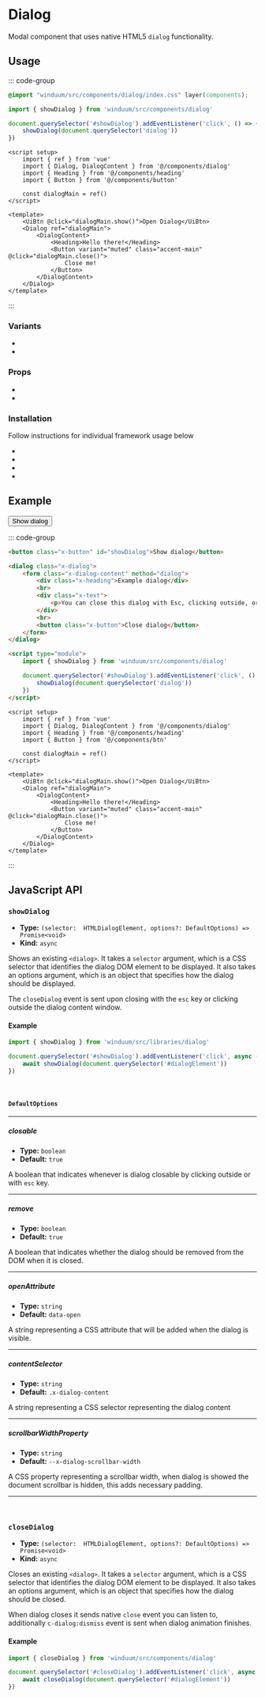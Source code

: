 # Dialog
Modal component that uses native HTML5 `dialog` functionality.

<ViewSourceGh href="https://github.com/winduum/winduum/blob/next/src/components/dialog" />

## Usage

::: code-group
```css
@import "winduum/src/components/dialog/index.css" layer(components);
```
```js
import { showDialog } from 'winduum/src/components/dialog'

document.querySelector('#showDialog').addEventListener('click', () => {
    showDialog(document.querySelector('dialog'))
})
```
```vue
<script setup>
    import { ref } from 'vue'
    import { Dialog, DialogContent } from '@/components/dialog'
    import { Heading } from '@/components/heading'
    import { Button } from '@/components/button'

    const dialogMain = ref()
</script>

<template>
    <UiBtn @click="dialogMain.show()">Open Dialog</UiBtn>
    <Dialog ref="dialogMain">
        <DialogContent>
            <Heading>Hello there!</Heading>
            <Button variant="muted" class="accent-main" @click="dialogMain.close()">
                Close me!
            </Button>
        </DialogContent>
    </Dialog>
</template>
```
:::

### Variants
* <LinkGh name="default" path="components/dialog" />
* <LinkGh name="content" path="components/dialog" />

### Props
* <LinkGh name="default" path="components/dialog/props" />
* <LinkGh name="content" path="components/dialog/props" />


### Installation
Follow instructions for individual framework usage below

* <LinkGh name="winduum" url="https://github.com/winduum/winduum/blob/next/src/components/dialog" />
* <LinkGh name="winduum-vue" url="https://github.com/winduum/winduum-vue/blob/main/src/components/dialog" />
* <LinkGh name="winduum-react" url="https://github.com/winduum/winduum-react/blob/main/src/components/dialog" />
* <LinkGh name="winduum-stimulus" url="https://github.com/winduum/winduum-stimulus/blob/main/components/dialog" />

## Example

<div class="iframe">
    <button class="x-button" id="showDialog">Show dialog</button>
</div>

::: code-group
```html
<button class="x-button" id="showDialog">Show dialog</button>

<dialog class="x-dialog">
    <form class="x-dialog-content" method="dialog">
        <div class="x-heading">Example dialog</div>
        <br>
        <div class="x-text">
            <p>You can close this dialog with Esc, clicking outside, or by form submit</p>
        </div>
        <br>
        <button class="x-button">Close dialog</button>
    </form>
</dialog>

<script type="module">
    import { showDialog } from 'winduum/src/components/dialog'

    document.querySelector('#showDialog').addEventListener('click', () => {
        showDialog(document.querySelector('dialog'))
    })
</script>
```
```vue
<script setup>
    import { ref } from 'vue'
    import { Dialog, DialogContent } from '@/components/dialog'
    import { Heading } from '@/components/heading'
    import { Button } from '@/components/btn'

    const dialogMain = ref()
</script>

<template>
    <UiBtn @click="dialogMain.show()">Open Dialog</UiBtn>
    <Dialog ref="dialogMain">
        <DialogContent>
            <Heading>Hello there!</Heading>
            <Button variant="muted" class="accent-main" @click="dialogMain.close()">
                Close me!
            </Button>
        </DialogContent>
    </Dialog>
</template>

```
:::

## JavaScript API

### `showDialog`

* **Type:** `(selector:  HTMLDialogElement, options?: DefaultOptions) => Promise<void>`
* **Kind:** `async`

Shows an existing `<dialog>`. It takes a `selector` argument, which is a CSS selector that identifies the dialog DOM element to be displayed. It also takes an options argument, which is an object that specifies how the dialog should be displayed.

The `closeDialog` event is sent upon closing with the `esc` key or clicking outside the dialog content window.

#### Example

```js
import { showDialog } from 'winduum/src/libraries/dialog'

document.querySelector('#showDialog').addEventListener('click', async () => {
    await showDialog(document.querySelector('#dialogElement'))
})
```
<br>

#### `DefaultOptions`

---

##### closable

* **Type:** `boolean`
* **Default:** `true`

A boolean that indicates whenever is dialog closable by clicking outside or with `esc` key.

---

##### remove

* **Type:** `boolean`
* **Default:** `true`

A boolean that indicates whether the dialog should be removed from the DOM when it is closed.

---

##### openAttribute

* **Type:** `string`
* **Default:** `data-open`

A string representing a CSS attribute that will be added when the dialog is visible.

---

##### contentSelector

* **Type:** `string`
* **Default:** `.x-dialog-content`

A string representing a CSS selector representing the dialog content

---

##### scrollbarWidthProperty

* **Type:** `string`
* **Default:** `--x-dialog-scrollbar-width`

A CSS property representing a scrollbar width, when dialog is showed the document scrollbar is hidden, this adds necessary padding.

---

<br>

### `closeDialog`

* **Type:** `(selector:  HTMLDialogElement, options?: DefaultOptions) => Promise<void>`
* **Kind:** `async`

Closes an existing `<dialog>`. It takes a `selector` argument, which is a CSS selector that identifies the dialog DOM element to be displayed. It also takes an options argument, which is an object that specifies how the dialog should be closed.

When dialog closes it sends native `close` event you can listen to, additionally `c-dialog:dismiss` event is sent when dialog animation finishes. 

#### Example

```js
import { closeDialog } from 'winduum/src/components/dialog'

document.querySelector('#closeDialog').addEventListener('click', async () => {
    await closeDialog(document.querySelector('#dialogElement'))
})
```

